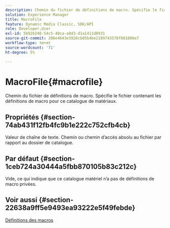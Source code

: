 ```yaml
---
description: Chemin du fichier de définitions de macro. Spécifie le fichier contenant les définitions de macro pour ce catalogue de matériaux.
solution: Experience Manager
title: MacroFile
feature: Dynamic Media Classic, SDK/API
role: Developer,User
exl-id: 5b926246-54c5-40ca-a8d3-d1a1411d8931
source-git-commit: 206e4643e3926cb85b4be2189743578f88180be7
workflow-type: tm+mt
source-wordcount: '71'
ht-degree: 5%

---
```


# MacroFile{#macrofile}

Chemin du fichier de définitions de macro. Spécifie le fichier contenant les définitions de macro pour ce catalogue de matériaux.

## Propriétés {#section-74ab431f12fb4fc9b1e222c752cfb4cb}

Valeur de chaîne de texte. Chemin ou chemin d’accès absolu au fichier par rapport au dossier de catalogue.

## Par défaut {#section-1ceb724a30444a5fbb870105b83c212c}

Vide, ce qui indique que ce catalogue matériel n’a pas de définitions de macro privées.

## Voir aussi {#section-22638a9ff5e9493ea93222e5f49febde}

[Définitions des macros](../../../../../ir-api/material-cat/image-rendering-api-ref/c-ir-material-catalog/c-ir-macro-definition-reference/c-ir-macro-definition-reference.md#concept-477b77fa187147bfa55fa67134d4a453)

